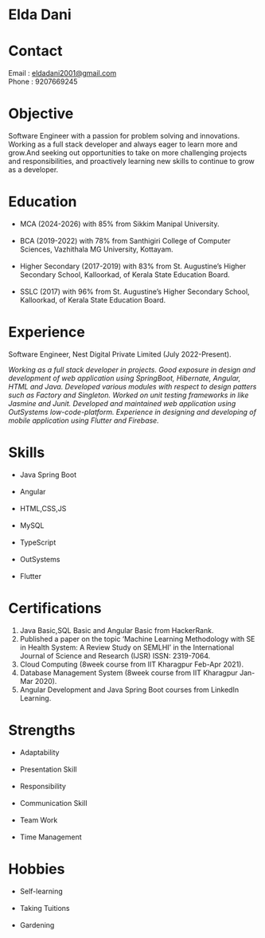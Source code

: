 # Elda Dani

# Contact
Email : eldadani2001@gmail.com <br>
Phone : 9207669245

# Objective
Software Engineer with a passion for problem solving and innovations. Working as a full stack developer and always eager to learn more and grow.And seeking out opportunities to take on more challenging projects and responsibilities, and proactively learning new skills to continue to grow as a developer.

# Education

<ul>
<li>MCA (2024-2026) with 85% from Sikkim Manipal University.</li><br>
<li>BCA (2019-2022) with 78% from Santhigiri College of Computer Sciences, Vazhithala 
MG University, Kottayam.</li><br>
<li>Higher Secondary (2017-2019) with 83% from St. Augustine’s Higher Secondary School, 
Kalloorkad, of Kerala State Education Board.</li><br>
<li>SSLC (2017) with 96% from St. Augustine’s Higher Secondary School, Kalloorkad, of Kerala 
State Education Board.</li>
</ul>

# Experience

Software Engineer, Nest Digital Private Limited (July 2022-Present). <br>
<p><i>Working as a full stack developer in projects. Good exposure in design 
and development of web application using SpringBoot, Hibernate, 
Angular, HTML and Java. Developed various modules with respect to 
design patters such as Factory and Singleton. Worked on unit testing 
frameworks in like Jasmine and Junit. Developed and maintained web 
application using OutSystems low-code-platform. Experience in 
designing and developing of mobile application using Flutter and 
Firebase.</i></p>

# Skills
 
 <ul>
<li>Java Spring Boot</li><br>
 <li>Angular</li> <br>
 <li>HTML,CSS,JS</li> <br>
 <li>MySQL</li> <br>
  <li>TypeScript </li><br>
 <li>OutSystems </li><br>
 <li>Flutter </li></ul>

# Certifications
 
 <ol>
  <li>Java Basic,SQL Basic and Angular Basic from HackerRank.</li>
  <li>Published a paper on the topic ‘Machine Learning Methodology with SE in Health System: A Review Study on SEMLHI’ in the International Journal of Science and Research (IJSR) ISSN: 2319-7064. </li>
  <li>Cloud Computing (8week course from IIT Kharagpur Feb-Apr 2021).</li>
  <li>Database Management System (8week course from IIT Kharagpur Jan-Mar 2020).</li>
  <li> Angular Development and Java Spring 
Boot courses from LinkedIn Learning.</li>
 </ol>
 
# Strengths

<ul>
<li>Adaptability </li> <br>
<li>Presentation Skill</li> <br>
<li>Responsibility</li>  <br>
<li>Communication Skill</li> <br>
<li>Team Work</li> <br>
<li>Time Management</li></ul>

# Hobbies

 <ul>
 <li>Self-learning</li> <br>
 <li>Taking Tuitions</li> <br>
 <li>Gardening</li>  </ul>

